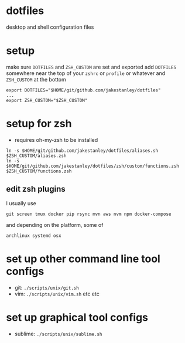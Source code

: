 # dotfiles
desktop and shell configuration files

# setup

make sure `DOTFILES` and `ZSH_CUSTOM` are set and exported
add `DOTFILES` somewhere near the top of your `zshrc` or `profile` or whatever
and `ZSH_CUSTOM` at the bottom

```
export DOTFILES="$HOME/git/github.com/jakestanley/dotfiles"
...
export ZSH_CUSTOM="$ZSH_CUSTOM"
```

# setup for zsh

- requires oh-my-zsh to be installed

```
ln -s $HOME/git/github.com/jakestanley/dotfiles/aliases.sh $ZSH_CUSTOM/aliases.zsh
ln -s $HOME/git/github.com/jakestanley/dotfiles/zsh/custom/functions.zsh $ZSH_CUSTOM/functions.zsh
```

## edit zsh plugins

I usually use

```
git screen tmux docker pip rsync mvn aws nvm npm docker-compose
```

and depending on the platform, some of

```
archlinux systemd osx
```

# set up other command line tool configs

- git: `./scripts/unix/git.sh`
- vim: `./scripts/unix/vim.sh`
etc etc

# set up graphical tool configs

- sublime: `./scripts/unix/sublime.sh`
